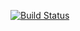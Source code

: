 [![Build Status](https://travis-ci.org/VistunovMaxim/lab3.svg?branch=master)](https://travis-ci.org/VistunovMaxim/100_matches)

